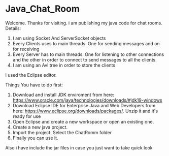 # Java_Chat_Room
 
Welcome. Thanks for visiting. i am publishing my java code for chat rooms.
Details:

1) I am using Socket And ServerSocket objects
2) Every Clients uses to main threads: One for sending messages and on for receiving
3) Every Server has to main threads. One for listening to other connections and the
other in order to connect to send messages to all the clients.
4) I am using an Avl tree in order to store the clients

I used the Eclipse editor.

Things You have to do first:

1) Download and install JDK enviroment from here: https://www.oracle.com/java/technologies/downloads/#jdk19-windows
2) Download Eclipse IDE for Enterprise Java and Web Developers from here: https://www.eclipse.org/downloads/packages/. Unzip it and it's ready for use
3) Open Eclipse and create a new workspace or open an existing one.
4) Create a new java project.
5) Import the project. Select the ChatRomm folder
6) Finally you can use it.

Also i have include the jar files in case you just want to take quick look
